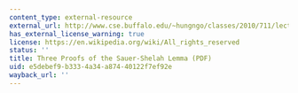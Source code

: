 ```yaml
---
content_type: external-resource
external_url: http://www.cse.buffalo.edu/~hungngo/classes/2010/711/lectures/sauer.pdf
has_external_license_warning: true
license: https://en.wikipedia.org/wiki/All_rights_reserved
status: ''
title: Three Proofs of the Sauer-Shelah Lemma (PDF)
uid: e5debef9-b333-4a34-a874-40122f7ef92e
wayback_url: ''
---
```

